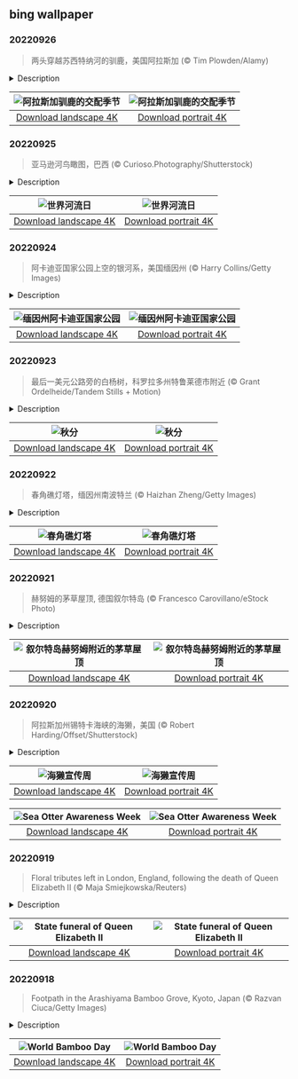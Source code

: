 ## bing wallpaper

### 20220926

> 两头穿越苏西特纳河的驯鹿，美国阿拉斯加 (© Tim Plowden/Alamy)

<details>
<summary>Description</summary>

> 阿拉斯加有32个不同的驯鹿群。今天照片中的驯鹿很可能是内尔奇纳驯鹿群的成员，它们在被塔尔基特纳、楚加奇、兰格尔和阿拉斯加山脉环绕的高原盆地（占地约20000平方英里）中游荡。阿拉斯加驯鹿群中，内尔奇纳驯鹿群是被研究得最多，也是最为人所知的，原因之一是它们的分布范围相对靠近该州的主要人口中心。数百年来，驯鹿群一直为阿拉斯加人提供食物，因为有严格监控的狩猎法规，其种群数量也得以维持。但由于食物和天气的影响，驯鹿数量每年都会有一定幅度的波动。
> 
> 
> 
> 

</details>

| ![阿拉斯加驯鹿的交配季节](https://cn.bing.com/th?id=OHR.SusitnaRiver_ZH-CN2317772890_UHD.jpg&pid=hp&w=400&h=224&rs=1&c=4) | ![阿拉斯加驯鹿的交配季节](https://cn.bing.com/th?id=OHR.SusitnaRiver_ZH-CN2317772890_1080x1920.jpg&pid=hp&w=155&h=315&rs=1&c=4) |
|:---------:|:---------:|
| [Download landscape 4K](https://cn.bing.com/th?id=OHR.SusitnaRiver_ZH-CN2317772890_UHD.jpg) | [Download portrait 4K](https://cn.bing.com/th?id=OHR.SusitnaRiver_ZH-CN2317772890_1080x1920.jpg) |

### 20220925

> 亚马逊河鸟瞰图，巴西 (© Curioso.Photography/Shutterstock)

<details>
<summary>Description</summary>

> 在世界河流日，让我们把目光投向世界第一大河——亚马逊河。它全长4000多英里，主要流经南美的秘鲁和巴西。亚马逊河每秒向海洋排放5800万加仑的淡水，足以填满83个奥运会比赛用的游泳池，它的水量远远超过世界上任何其他河流。它占注入世界海洋淡水总量的20%。它也是世界上最大、最多样的雨林的重要心脏。亚马逊雨林是世界上三分之一的动物的家园，其树木和植物每年从大气中吸收数十亿吨的二氧化碳，使其成为地球抵御气候变化的最佳屏障之一。
> 
> 来自不列颠哥伦比亚省的河流保护主义者马克·安杰洛，于2005年发起了世界河流日，旨在宣传河流对人类和全世界数百万物种生存的重要性。河流是我们最好的淡水来源，是重要的能源，是复杂生态系统的基础，是作物的重要灌溉来源，还对我们生活做出了各种各样的贡献。此外，谁不喜欢在懒洋洋的河里漂流？
> 
> 

</details>

| ![世界河流日](https://cn.bing.com/th?id=OHR.AmazonMangroves_ZH-CN2154443859_UHD.jpg&pid=hp&w=400&h=224&rs=1&c=4) | ![世界河流日](https://cn.bing.com/th?id=OHR.AmazonMangroves_ZH-CN2154443859_1080x1920.jpg&pid=hp&w=155&h=315&rs=1&c=4) |
|:---------:|:---------:|
| [Download landscape 4K](https://cn.bing.com/th?id=OHR.AmazonMangroves_ZH-CN2154443859_UHD.jpg) | [Download portrait 4K](https://cn.bing.com/th?id=OHR.AmazonMangroves_ZH-CN2154443859_1080x1920.jpg) |

### 20220924

> 阿卡迪亚国家公园上空的银河系，美国缅因州 (© Harry Collins/Getty Images)

<details>
<summary>Description</summary>

> 这张引人注目的照片让我们可以在一天内向你展示两个重要的事件：9月的第四个星期六是美国国家公共土地日；今天也是阿卡迪亚夜空节的一部分，这是为了庆祝缅因州国家公园的璀璨星空。
> 
> 我们很容易把国家公园的存在视为理所当然。我们欣赏也享受着国家公园，但今天的纪念活动提醒我们，它们也需要我们的帮助。美国国家公共土地日聚焦公园和其他公共土地，邀请每个人去探索它们，去植树、参与道路维护项目等。作为奖励：国家公园、纪念区和其他参与这个活动的联邦景点今天免费入场。
> 
> 阿卡迪亚是美国63个国家公园中最小的一个，每年却吸引了 300 万游客。 除了地上的美景，阿卡迪亚还拥有美国东部最壮观的星空。公园及周边地区的户外照明受到限制，以保护这里的自然夜空。阿卡迪亚夜空节从9 月 21日开始，一直持续到明天，庆祝自然夜空和光辉银河。你可以去卡斯廷港划皮艇，水里是散发幽光的荧光藻，头上是倾斜而下的银河，这里被誉为阿卡迪亚的“漂浮天文馆”。

</details>

| ![缅因州阿卡迪亚国家公园](https://cn.bing.com/th?id=OHR.DarkSkyAcadia_ZH-CN1827511700_UHD.jpg&pid=hp&w=400&h=224&rs=1&c=4) | ![缅因州阿卡迪亚国家公园](https://cn.bing.com/th?id=OHR.DarkSkyAcadia_ZH-CN1827511700_1080x1920.jpg&pid=hp&w=155&h=315&rs=1&c=4) |
|:---------:|:---------:|
| [Download landscape 4K](https://cn.bing.com/th?id=OHR.DarkSkyAcadia_ZH-CN1827511700_UHD.jpg) | [Download portrait 4K](https://cn.bing.com/th?id=OHR.DarkSkyAcadia_ZH-CN1827511700_1080x1920.jpg) |

### 20220923

> 最后一美元公路旁的白杨树，科罗拉多州特鲁莱德市附近 (© Grant Ordelheide/Tandem Stills + Motion)

<details>
<summary>Description</summary>

> 秋分到了，这里的“分”即为“平分”、“半”的意思，除了指昼夜平分外，还有一层意思是平分了秋季。到了秋分时节，人们渐渐开始感受到秋天的韵味。色彩斑斓节，散诗意迷人，是秋天的韵味之一，正如古诗中形容的那样： “山明水净夜来霜，数树深红出浅黄。”五谷丰登，满地金黄亦是秋天的韵味：”一阵秋风起，传来稻谷香。 闻香远望去，遍地黄金黄。“ 也许每个地方的秋天都有不一样的色彩，每个人都有不一样的体会，但我们热爱秋天，热爱这个收获的季节。秋自缤纷，秋自斑斓。
> 
> 
> 
> 

</details>

| ![秋分](https://cn.bing.com/th?id=OHR.LastDollarRoad_ZH-CN1462265798_UHD.jpg&pid=hp&w=400&h=224&rs=1&c=4) | ![秋分](https://cn.bing.com/th?id=OHR.LastDollarRoad_ZH-CN1462265798_1080x1920.jpg&pid=hp&w=155&h=315&rs=1&c=4) |
|:---------:|:---------:|
| [Download landscape 4K](https://cn.bing.com/th?id=OHR.LastDollarRoad_ZH-CN1462265798_UHD.jpg) | [Download portrait 4K](https://cn.bing.com/th?id=OHR.LastDollarRoad_ZH-CN1462265798_1080x1920.jpg) |

### 20220922

> 春角礁灯塔，缅因州南波特兰 (© Haizhan Zheng/Getty Images)

<details>
<summary>Description</summary>

> 春角礁灯塔伫立在此处，警告着靠近波特兰港的船只们，注意危险：这里存在着风险系数极高的水下山脊。这条水下山脊伸入航道，在19世纪后期引发了诸多海难，而当时该港口正是整个东海岸最繁忙的港口之一。春角礁灯塔由美国陆军工程兵团建造，自1897年以来一直是卡斯科湾和波特兰港的可靠守护者。1988年，这座灯塔被载入《美国国家历史遗迹名录》。2022年5月，是该灯塔首次点亮125周年。
> 
> 
> 
> 

</details>

| ![春角礁灯塔](https://cn.bing.com/th?id=OHR.SpringPoint_ZH-CN6445792697_UHD.jpg&pid=hp&w=400&h=224&rs=1&c=4) | ![春角礁灯塔](https://cn.bing.com/th?id=OHR.SpringPoint_ZH-CN6445792697_1080x1920.jpg&pid=hp&w=155&h=315&rs=1&c=4) |
|:---------:|:---------:|
| [Download landscape 4K](https://cn.bing.com/th?id=OHR.SpringPoint_ZH-CN6445792697_UHD.jpg) | [Download portrait 4K](https://cn.bing.com/th?id=OHR.SpringPoint_ZH-CN6445792697_1080x1920.jpg) |

### 20220921

> 赫努姆的茅草屋顶, 德国叙尔特岛 (© Francesco Carovillano/eStock Photo)

<details>
<summary>Description</summary>

> 欢迎来到德国最北端的岛屿！西尔特岛面积约99平方公里，也是德国北海最大的岛屿——在全国排名第四，仅次于波罗的海岛屿吕根岛、乌泽多姆岛和费马恩岛。这张照片是在宁静的霍纳姆市拍摄的，这里远离岛屿最南端的韦斯特兰、坎彭和温宁施泰特三大温泉小镇。
> 
> 虽然据说叙尔特岛的南端在早期曾是渔民和海盗的避难所，但直到1900年才开始有在这里永久定居。这使得赫努姆成为岛上最年轻的地方。这次有一座高耸伫立的景观是33.5米高的赫努姆灯塔，它已作为服务了100多年。 如果您想度过一个轻松的假期，您将在阳光明媚的叙尔特岛南部找到理想的宁静与隐居之处。
> 
> 

</details>

| ![叙尔特岛赫努姆附近的茅草屋顶](https://cn.bing.com/th?id=OHR.SyltNordseeHoernum_ZH-CN6316415332_UHD.jpg&pid=hp&w=400&h=224&rs=1&c=4) | ![叙尔特岛赫努姆附近的茅草屋顶](https://cn.bing.com/th?id=OHR.SyltNordseeHoernum_ZH-CN6316415332_1080x1920.jpg&pid=hp&w=155&h=315&rs=1&c=4) |
|:---------:|:---------:|
| [Download landscape 4K](https://cn.bing.com/th?id=OHR.SyltNordseeHoernum_ZH-CN6316415332_UHD.jpg) | [Download portrait 4K](https://cn.bing.com/th?id=OHR.SyltNordseeHoernum_ZH-CN6316415332_1080x1920.jpg) |

### 20220920

> 阿拉斯加州锡特卡海峡的海獭，美国 (© Robert Harding/Offset/Shutterstock)

<details>
<summary>Description</summary>

> 海獭被称为最可爱的漂浮动物。照片里这群小家伙们正在阿拉斯加州锡特卡海峡里过着它们日常的生活，像一支漂在水上的小型舰队。这支舰队里，有雄性海獭、雌性海獭，还有海獭宝宝，雄性海獭往往体型更大，数量可超过1000只。它们漂浮的身体可以用来做摇篮和餐桌。这就很方便了，因为海獭大部分时间都在水中度过，甚至在海中分娩。尽管它们似乎过着无忧无虑的生活，整天就是在嬉戏、梳理毛发、潜水，但其实它们在保持水生生态系统的健康方面发挥着重要作用。
> 
> 海獭吃海胆，从而维护了太平洋里海藻森林的健康，因为海胆会大量摧毁海藻，而海藻是许多鱼类和其他海洋生物的重要栖息地。海獭还吃螃蟹、贝类、鱿鱼和其他无脊椎动物。它们还学会了从海底捡来石头放在肚皮上，再把壳类动物在石头上砸碎。海獭需要大量的热量。它每天必须吃掉相当于自身体重四分之一的食物，才能提供其在冰冷的海水中新陈代谢消耗的热量。
> 
> 海獭生活在水中的关键是它的皮毛。它的皮毛是所有哺乳动物中最厚的，每平方英寸大约有100万根毛发，如此密集的毛发让它的皮肤永远不会被打湿。海獭不像其他海洋哺乳动物那样有一层厚厚的脂肪，所以它们需要大量的毛发来保暖。18世纪和19世纪，它们厚厚的皮毛吸引了许多捕猎者，那时海獭还没有受到法律保护，因此几乎被捕猎殆尽。现在，尽管海獭的数量已有所回升，但它们仍被视为濒危物种。海獭生活在北美太平洋的沿岸，从加利福尼亚一直到阿拉斯加。虽然它们也可以在陆地上行走，但它们并不需要也不想要上陆地来，即使是在午睡时间。当它们准备打个盹的时候，它们会浮上来，在身上裹一丛海带以免漂走，然后躺在世界上最大的水床上开始打盹儿。

</details>

| ![海獭宣传周](https://cn.bing.com/th?id=OHR.SitkaOtters_ZH-CN4715326633_UHD.jpg&pid=hp&w=400&h=224&rs=1&c=4) | ![海獭宣传周](https://cn.bing.com/th?id=OHR.SitkaOtters_ZH-CN4715326633_1080x1920.jpg&pid=hp&w=155&h=315&rs=1&c=4) |
|:---------:|:---------:|
| [Download landscape 4K](https://cn.bing.com/th?id=OHR.SitkaOtters_ZH-CN4715326633_UHD.jpg) | [Download portrait 4K](https://cn.bing.com/th?id=OHR.SitkaOtters_ZH-CN4715326633_1080x1920.jpg) |till considered endangered. Otters live along the Pacific Coast of North America, from California up to Alaska. Although they can walk on land, they almost never find the need or desire to, even when it's nap time. When they're ready for a snooze, they'll raft up, wrap themselves in a strand of kelp to keep them from drifting away, and recline on the world's biggest waterbed.

</details>

| ![Sea Otter Awareness Week](https://cn.bing.com/th?id=OHR.SitkaOtters_EN-US7714053956_UHD.jpg&pid=hp&w=400&h=224&rs=1&c=4) | ![Sea Otter Awareness Week](https://cn.bing.com/th?id=OHR.SitkaOtters_EN-US7714053956_1080x1920.jpg&pid=hp&w=155&h=315&rs=1&c=4) |
|:---------:|:---------:|
| [Download landscape 4K](https://cn.bing.com/th?id=OHR.SitkaOtters_EN-US7714053956_UHD.jpg) | [Download portrait 4K](https://cn.bing.com/th?id=OHR.SitkaOtters_EN-US7714053956_1080x1920.jpg) |

### 20220919

> Floral tributes left in London, England, following the death of Queen Elizabeth II (© Maja Smiejkowska/Reuters)

<details>
<summary>Description</summary>

> Britain bids farewell to Queen Elizabeth II today, as her state funeral takes place in London's historic Westminster Abbey. Crowds are lining the streets to pay their final respects to the queen, who died peacefully at her Scottish residence, Balmoral, at age 96 on September 8, after more than 70 years on the throne. The royal family, world leaders, and senior UK politicians are attending the funeral, which is being broadcast across the world. After the service, the queen will be laid to rest in St. George's Chapel in the grounds of Windsor Castle, alongside Prince Philip, her beloved husband of 73 years, whom she described as her "strength and stay."
> 
> Queen Elizabeth II is Britain's longest-reigning monarch, and she dedicated her life to public service through turbulent times in the nation and beyond. From jubilees and celebrations to tragedy and political upheaval, she remained a constant, steady force, balancing duty and family responsibilities in her role as the country's head of state.
> 
> While Britons are sharing their loss and memories of the queen, some see it as a time to question the very existence of the monarchy, wishing to break with their colonial past by removing the British monarch as head of state and becoming a republic. All eyes are on her son King Charles III as he begins his reign, wondering whether he will follow closely in his mother's footsteps or forge a royal path of his own.

</details>

| ![State funeral of Queen Elizabeth II](https://cn.bing.com/th?id=OHR.QueenFuneral_EN-US7710269016_UHD.jpg&pid=hp&w=400&h=224&rs=1&c=4) | ![State funeral of Queen Elizabeth II](https://cn.bing.com/th?id=OHR.QueenFuneral_EN-US7710269016_1080x1920.jpg&pid=hp&w=155&h=315&rs=1&c=4) |
|:---------:|:---------:|
| [Download landscape 4K](https://cn.bing.com/th?id=OHR.QueenFuneral_EN-US7710269016_UHD.jpg) | [Download portrait 4K](https://cn.bing.com/th?id=OHR.QueenFuneral_EN-US7710269016_1080x1920.jpg) |

### 20220918

> Footpath in the Arashiyama Bamboo Grove, Kyoto, Japan (© Razvan Ciuca/Getty Images)

<details>
<summary>Description</summary>

> One of the most photographed places in Japan is this otherworldly grove of towering bamboo. The Arashiyama Bamboo Grove on the outskirts of Kyoto is surrounded by temples and shrines along the Katsura River. Rising as a manicured oasis of stories-high bamboo, the grove seems to turn the world green. The former villas and temples of the old noble class are located near the Arashiyama Grove, and its single 500-yard path is usually filled with visitors wielding cameras and selfie sticks, making this serene view a rare one.
> 
> World Bamboo Day, celebrated September 18, was created in 2009 to bring attention to this useful and versatile plant that flourishes in East Asia. Though the tallest bamboo can grow up to 100 feet, bamboo is not a tree but a grass. Known for its light weight, strength, and rapid growth, bamboo can be used to make almost anything, from clothing to building materials—and its shoots can even be consumed as food. Because it grows as much as 3 feet in a day, it's a highly renewable resource. For the same reason, it's also an invasive species in some places, as a small stand of bamboo can quickly become a large one. While bamboo grows best in tropical and warm climates, it adapts well to cool temperatures and high altitudes. And though it might have the most cultural value in Asia, it grows wild in Africa, the Americas, and Australia, too. Could there be bamboo growing near you?
> 
> 

</details>

| ![World Bamboo Day](https://cn.bing.com/th?id=OHR.ArashiyamaBamboo_EN-US7569665443_UHD.jpg&pid=hp&w=400&h=224&rs=1&c=4) | ![World Bamboo Day](https://cn.bing.com/th?id=OHR.ArashiyamaBamboo_EN-US7569665443_1080x1920.jpg&pid=hp&w=155&h=315&rs=1&c=4) |
|:---------:|:---------:|
| [Download landscape 4K](https://cn.bing.com/th?id=OHR.ArashiyamaBamboo_EN-US7569665443_UHD.jpg) | [Download portrait 4K](https://cn.bing.com/th?id=OHR.ArashiyamaBamboo_EN-US7569665443_1080x1920.jpg) |